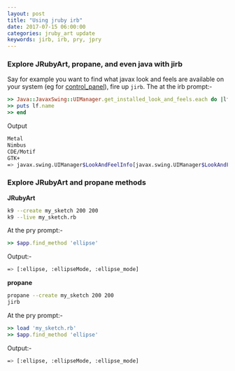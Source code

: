 ```yaml
---
layout: post
title: "Using jruby irb"
date: 2017-07-15 06:00:00
categories: jruby_art update
keywords: jirb, irb, pry, jpry
---
```


### Explore JRubyArt, propane, and even java with jirb

Say for example you want to find what javax look and feels are available on your system (eg for [control_panel][control]), fire up `jirb`. The at the irb prompt:-

```ruby
>> Java::JavaxSwing::UIManager.get_installed_look_and_feels.each do |lf|
>> puts lf.name
>> end
```

Output

```bash
Metal
Nimbus
CDE/Motif
GTK+
=> javax.swing.UIManager$LookAndFeelInfo[javax.swing.UIManager$LookAndFeelInfo[Metal javax.swing.plaf.metal.MetalLookAndFeel], javax.swing.UIManager$LookAndFeelInfo[Nimbus javax.swing.plaf.nimbus.NimbusLookAndFeel], javax.swing.UIManager$LookAndFeelInfo[CDE/Motif com.sun.java.swing.plaf.motif.MotifLookAndFeel], javax.swing.UIManager$LookAndFeelInfo[GTK+ com.sun.java.swing.plaf.gtk.GTKLookAndFeel]]@449a4f23

```

### Explore JRubyArt and propane methods
__JRubyArt__

```bash
k9 --create my_sketch 200 200
k9 --live my_sketch.rb
```

At the pry prompt:-

```ruby
>> $app.find_method 'ellipse'
```

Output:-

```bash
=> [:ellipse, :ellipseMode, :ellipse_mode]
```

__propane__

```bash
propane --create my_sketch 200 200
jirb
```

At the pry prompt:-

```ruby
>> load 'my_sketch.rb'
>> $app.find_method 'ellipse'
```

Output:-

```bash
=> [:ellipse, :ellipseMode, :ellipse_mode]
```


[control]:http://ruby-processing.github.io/JRubyArt/libraries/control_panel
